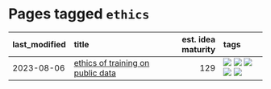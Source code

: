 # Pages tagged `ethics`

|last_modified|title|est. idea maturity|tags
|:---|:---|---:|:---|
|2023-08-06|[ethics of training on public data](../ethics_of_public_data.md)|129|[![](https://img.shields.io/badge/tag-ai_ethics-abf295)](../tags/ai_ethics.md) [![](https://img.shields.io/badge/tag-ethics-97a75e)](../tags/ethics.md) [![](https://img.shields.io/badge/tag-fair_use-29349d)](../tags/fair_use.md) [![](https://img.shields.io/badge/tag-philosophy-35d420)](../tags/philosophy.md) [![](https://img.shields.io/badge/tag-remix_culture-50c04b)](../tags/remix_culture.md)|